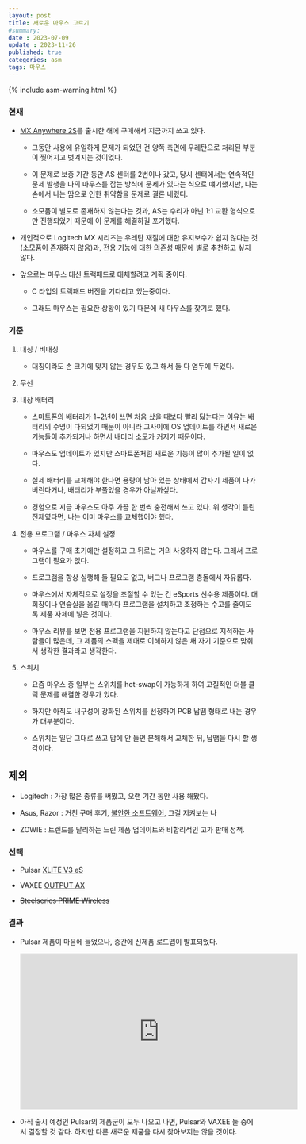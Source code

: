 ```yaml
---
layout: post
title: 새로운 마우스 고르기
#summary:
date : 2023-07-09
update : 2023-11-26
published: true
categories: asm
tags: 마우스
---
```

{% include asm-warning.html %}

### 현재

* <a href="https://prod.danawa.com/info/?pcode=5221938" target="_blank">MX Anywhere 2S</a>를 출시한 해에 구매해서 지금까지 쓰고 있다.

	* 그동안 사용에 유일하게 문제가 되었던 건 양쪽 측면에 우레탄으로 처리된 부분이 찢어지고 벗겨지는 것이었다.

	* 이 문제로 보증 기간 동안 AS 센터를 2번이나 갔고, 당시 센터에서는 연속적인 문제 발생을 나의 마우스를 잡는 방식에 문제가 있다는 식으로 얘기했지만, 나는 손에서 나는 땀으로 인한 취약함을 문제로 결론 내렸다.

	* 소모품이 별도로 존재하지 않는다는 것과, AS는 수리가 아닌 1:1 교환 형식으로만 진행되었기 때문에 이 문제를 해결하길 포기했다.

* 개인적으로 Logitech MX 시리즈는 우레탄 재질에 대한 유지보수가 쉽지 않다는 것(소모품이 존재하지 않음)과, 전용 기능에 대한 의존성 때문에 별로 추천하고 싶지 않다.

* 앞으로는 마우스 대신 트랙패드로 대체할려고 계획 중이다.

	- C 타입의 트랙패드 버전을 기다리고 있는중이다. 

	- 그래도 마우스는 필요한 상황이 있기 때문에 새 마우스를 찾기로 했다.

### 기준

1. 대칭 / 비대칭

	- 대칭이라도 손 크기에 맞지 않는 경우도 있고 해서 둘 다 염두에 두었다.

2. 무선

3. 내장 배터리

	- 스마트폰의 배터리가 1~2년이 쓰면 처음 샀을 때보다 빨리 닳는다는 이유는 배터리의 수명이 다되었기 때문이 아니라 그사이에 OS 업데이트를 하면서 새로운 기능들이 추가되거나 하면서 배터리 소모가 커지기 때문이다.

	- 마우스도 업데이트가 있지만 스마트폰처럼 새로운 기능이 많이 추가될 일이 없다.

	- 실제 배터리를 교체해야 한다면 용량이 남아 있는 상태에서 갑자기 제품이 나가버린다거나, 배터리가 부풀었을 경우가 아닐까싶다.

	- 경험으로 지금 마우스도 아주 가끔 한 번씩 충전해서 쓰고 있다. 위 생각이 틀린 전제였다면, 나는 이미 마우스를 교체했어야 했다.

4. 전용 프로그램 / 마우스 자체 설정

	- 마우스를 구매 초기에만 설정하고 그 뒤로는 거의 사용하지 않는다. 그래서 프로그램이 필요가 없다.

	- 프로그램을 항상 실행해 둘 필요도 없고, 버그나 프로그램 충돌에서 자유롭다.

	- 마우스에서 자체적으로 설정을 조절할 수 있는 건 eSports 선수용 제품이다. 대회장이나 연습실을 옮길 때마다 프로그램을 설치하고 조정하는 수고를 줄이도록 제품 자체에 넣은 것이다.

	- 마우스 리뷰를 보면 전용 프로그램을 지원하지 않는다고 단점으로 지적하는 사람들이 많은데, 그 제품의 스펙을 제대로 이해하지 않은 채 자기 기준으로 맞춰서 생각한 결과라고 생각한다.

5. 스위치

	- 요즘 마우스 중 일부는 스위치를 hot-swap이 가능하게 하여 고질적인 더블 클릭 문제를 해결한 경우가 있다.

	- 하지만 아직도 내구성이 강화된 스위치를 선정하여 PCB 납땜 형태로 내는 경우가 대부분이다.

	- 스위치는 일단 그대로 쓰고 맘에 안 들면 분해해서 교체한 뒤, 납땜을 다시 할 생각이다.

## 제외

- Logitech : 가장 많은 종류를 써봤고, 오랜 기간 동안 사용 해봤다.

- Asus, Razor : 거친 구매 후기, <u>불안한 소프트웨어</u>, 그걸 지켜보는 나

- ZOWIE : 트렌드를 달리하는 느린 제품 업데이트와 비합리적인 고가 판매 정책.

### 선택

* Pulsar <a href="https://smartstore.naver.com/pulsar/products/9563797283?NaPm=ct%3Dlpf9gfcw%7Cci%3Db44004cc4af4758229a5b500085192f6fe84879c%7Ctr%3Dsls%7Csn%3D2945112%7Chk%3D47cfecfdd6885d3d4a4079553ffe8da02bf2751d" target="_blank">XLITE V3 eS</a>

* VAXEE <a href="https://www.vaxee.co/KR/product.php?act=view&id=105" target="_blank">OUTPUT AX</a>

* ~~Steelseries <a href="https://brand.naver.com/steelseries/products/5976431442?NaPm=ct%3Dlpfawtzf%7Cci%3Dshopn%7Ctr%3Ddana%7Chk%3D095261ff46ab5a674583d2848321da29255f9fb2%7Ctrx%3Dundefined" target="_blank">PRIME Wireless</a>~~

### 결과

- Pulsar 제품이 마음에 들었으나, 중간에 신제품 로드맵이 발표되었다.

	<div class="iframebox">
		<iframe width="560" height="315" src="https://www.youtube.com/embed/vp3ZPaSSUpI?si=13l3QEVQ6RTaVmmS" title="YouTube video player" frameborder="0" allow="accelerometer; autoplay; clipboard-write; encrypted-media; gyroscope; picture-in-picture; web-share" allowfullscreen></iframe>
	</div>

- 아직 출시 예정인 Pulsar의 제품군이 모두 나오고 나면, Pulsar와 VAXEE 둘 중에서 결정할 것 같다. 하지만 다른 새로운 제품을 다시 찾아보지는 않을 것이다.